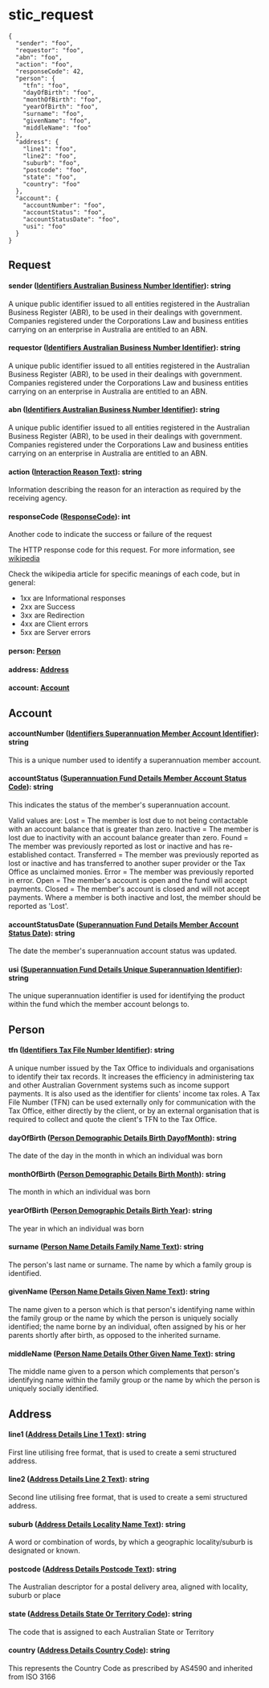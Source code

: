 # stic_request

``` json-floating
{
  "sender": "foo",
  "requestor": "foo",
  "abn": "foo",
  "action": "foo",
  "responseCode": 42,
  "person": {
    "tfn": "foo",
    "dayOfBirth": "foo",
    "monthOfBirth": "foo",
    "yearOfBirth": "foo",
    "surname": "foo",
    "givenName": "foo",
    "middleName": "foo"
  },
  "address": {
    "line1": "foo",
    "line2": "foo",
    "suburb": "foo",
    "postcode": "foo",
    "state": "foo",
    "country": "foo"
  },
  "account": {
    "accountNumber": "foo",
    "accountStatus": "foo",
    "accountStatusDate": "foo",
    "usi": "foo"
  }
}
```

## Request

#### sender ([Identifiers Australian Business Number Identifier](https://definitions.ausdx.io/definition/trc/de26)): string

A unique public identifier issued to all entities registered in the Australian Business Register (ABR), to be used in their dealings with government. Companies registered under the Corporations Law and business entities carrying on an enterprise in Australia are entitled to an ABN.



#### requestor ([Identifiers Australian Business Number Identifier](https://definitions.ausdx.io/definition/trc/de26)): string

A unique public identifier issued to all entities registered in the Australian Business Register (ABR), to be used in their dealings with government. Companies registered under the Corporations Law and business entities carrying on an enterprise in Australia are entitled to an ABN.



#### abn ([Identifiers Australian Business Number Identifier](https://definitions.ausdx.io/definition/trc/de26)): string

A unique public identifier issued to all entities registered in the Australian Business Register (ABR), to be used in their dealings with government. Companies registered under the Corporations Law and business entities carrying on an enterprise in Australia are entitled to an ABN.



#### action ([Interaction Reason Text](https://definitions.ausdx.io/definition/trc/de13082)): string

Information describing the reason for an interaction as required by the receiving agency.



#### responseCode ([ResponseCode](https://ausdx-lab.herokuapp.com/define/de007)): int

Another code to indicate the success or failure of the request

The HTTP response code for this request.
For more information, see [wikipedia](https://en.wikipedia.org/wiki/List_of_HTTP_status_codes)



Check the wikipedia article for specific meanings of each code, but in general:

- 1xx are Informational responses
-	2xx are Success
-	3xx are Redirection
-	4xx are Client errors
-	5xx are Server errors



#### person: [Person](#person)

#### address: [Address](#address)

#### account: [Account](#account)


## Account

#### accountNumber ([Identifiers Superannuation Member Account Identifier](https://definitions.ausdx.io/definition/trc/de7461)): string

This is a unique number used to identify a superannuation member account.



#### accountStatus ([Superannuation Fund Details Member Account Status Code](https://definitions.ausdx.io/definition/trc/de7393)): string

This indicates the status of the member's superannuation account.



Valid values are:
Lost = The member is lost due to not being contactable with an account balance that is greater than zero.
Inactive = The member is lost due to inactivity with an account balance greater than zero.
Found = The member was previously reported as lost or inactive and has re-established contact. 
Transferred = The member was previously reported as lost or inactive and has transferred to another super provider or the Tax Office as unclaimed monies. 
Error = The member was previously reported in error.
Open =  The member's account is open and the fund will accept payments.
Closed = The member's account is closed and will not accept payments.
Where a member is both inactive and lost, the member should be reported as 'Lost'.



#### accountStatusDate ([Superannuation Fund Details Member Account Status Date](https://definitions.ausdx.io/definition/trc/de13995)): string

The date the member's superannuation account status was updated.



#### usi ([Superannuation Fund Details Unique Superannuation Identifier](https://definitions.ausdx.io/definition/trc/de7395)): string

The unique superannuation identifier is used for identifying the product within the fund which the member account belongs to.




## Person

#### tfn ([Identifiers Tax File Number Identifier](https://definitions.ausdx.io/definition/trc/de27)): string

A unique number issued by the Tax Office to individuals and organisations to identify their tax records. It increases the efficiency in administering tax and other Australian Government systems such as income support payments. It is also used as the identifier for clients' income tax roles. A Tax File Number (TFN) can be used externally only for communication with the Tax Office, either directly by the client, or by an external organisation that is required to collect and quote the client's TFN to the Tax Office.



#### dayOfBirth ([Person Demographic Details Birth DayofMonth](https://definitions.ausdx.io/definition/trc/de13055)): string

The date of the day in the month in which an individual was born



#### monthOfBirth ([Person Demographic Details Birth Month](https://definitions.ausdx.io/definition/trc/de13056)): string

The month in which an individual was born



#### yearOfBirth ([Person Demographic Details Birth Year](https://definitions.ausdx.io/definition/trc/de13057)): string

The year in which an individual was born



#### surname ([Person Name Details Family Name Text](https://definitions.ausdx.io/definition/trc/de40)): string

The person's last name or surname. The name by which a family group is identified.



#### givenName ([Person Name Details Given Name Text](https://definitions.ausdx.io/definition/trc/de41)): string

The name given to a person which is that person's identifying name within the family group or the name by which the person is uniquely socially identified; the name borne by an individual, often assigned by his or her parents shortly after birth, as opposed to the inherited surname.



#### middleName ([Person Name Details Other Given Name Text](https://definitions.ausdx.io/definition/trc/de42)): string

The middle name given to a person which complements that person's identifying name within the family group or the name by which the person is uniquely socially identified.




## Address

#### line1 ([Address Details Line 1 Text](https://definitions.ausdx.io/definition/trc/de17)): string

First line utilising free format, that is used to create a semi structured address.



#### line2 ([Address Details Line 2 Text](https://definitions.ausdx.io/definition/trc/de18)): string

Second line utilising free format, that is used to create a semi structured address.



#### suburb ([Address Details Locality Name Text](https://definitions.ausdx.io/definition/trc/de19)): string

A word or combination of words, by which a geographic locality/suburb is designated or known.



#### postcode ([Address Details Postcode Text](https://definitions.ausdx.io/definition/trc/de21)): string

The Australian descriptor for a postal delivery area, aligned with locality, suburb or place



#### state ([Address Details State Or Territory Code](https://definitions.ausdx.io/definition/trc/de22)): string

The code that is assigned to each Australian State or Territory



#### country ([Address Details Country Code](https://definitions.ausdx.io/definition/trc/de15)): string

This represents the Country Code as prescribed by AS4590 and inherited from ISO 3166




